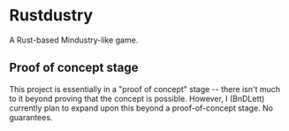 # Rustdustry
A Rust-based Mindustry-like game.

## Proof of concept stage
This project is essentially in a "proof of concept" stage -- there isn't much to it beyond proving that the concept is
possible. However, I (BnDLett) currently plan to expand upon this beyond a proof-of-concept stage. No guarantees.
